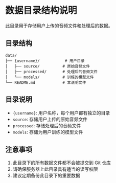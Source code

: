 # 数据目录结构说明

此目录用于存储用户上传的音频文件和处理后的数据。

## 目录结构

```
data/
├── {username}/           # 用户目录
│   ├── source/          # 原始音频文件
│   ├── processed/       # 处理后的音频文件
│   └── models/          # 训练的模型文件
└── README.md            # 本说明文件
```

## 目录说明

- `{username}`: 用户名称，每个用户都有独立的目录
- `source`: 存储用户上传的原始音频文件
- `processed`: 存储处理后的音频文件
- `models`: 存储为用户训练的模型文件

## 注意事项

1. 此目录下的所有数据文件都不会被提交到 Git 仓库
2. 请确保服务器上此目录具有适当的读写权限
3. 建议定期备份此目录下的重要数据 